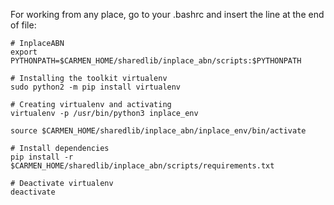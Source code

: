 
For working from any place, go to your .bashrc and insert the line at the end of file:

```
# InplaceABN
export PYTHONPATH=$CARMEN_HOME/sharedlib/inplace_abn/scripts:$PYTHONPATH

# Installing the toolkit virtualenv
sudo python2 -m pip install virtualenv

# Creating virtualenv and activating
virtualenv -p /usr/bin/python3 inplace_env

source $CARMEN_HOME/sharedlib/inplace_abn/inplace_env/bin/activate

# Install dependencies
pip install -r $CARMEN_HOME/sharedlib/inplace_abn/scripts/requirements.txt

# Deactivate virtualenv
deactivate
